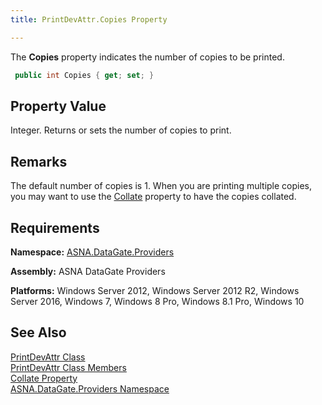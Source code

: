 ```yaml
---
title: PrintDevAttr.Copies Property

---
```


The **Copies** property indicates the number of copies to be printed.

```cs
 public int Copies { get; set; }
```

## Property Value

Integer. Returns or sets the number of copies to print. 
## Remarks

The default number of copies is 1. When you are printing multiple copies, you may want to use the [Collate](print-dev-attr-class-collate-property.html) property to have the copies collated.
## Requirements

**Namespace:** [ ASNA.DataGate.Providers](datagate-providers-namespace.html) 

**Assembly:** ASNA DataGate Providers

**Platforms:** Windows Server 2012, Windows Server 2012 R2, Windows Server 2016, Windows 7, Windows 8 Pro, Windows 8.1 Pro, Windows 10
## See Also


[PrintDevAttr Class](print-dev-attr-class.html)
      <br />
[PrintDevAttr Class Members](print-dev-attr-members.html)
      <br />
[Collate Property](print-dev-attr-class-collate-property.html)
      <br />
[ASNA.DataGate.Providers Namespace](datagate-providers-namespace.html)

